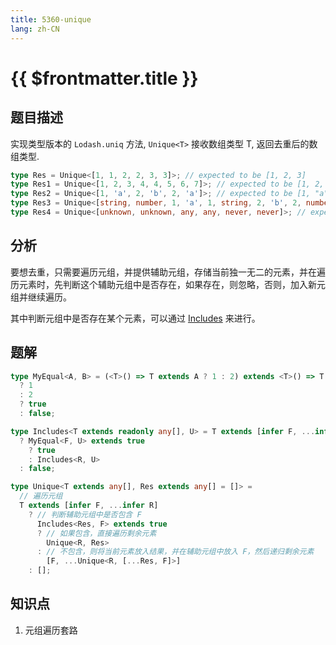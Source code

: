 ```yaml
---
title: 5360-unique
lang: zh-CN
---
```


# {{ $frontmatter.title }}

## 题目描述

实现类型版本的 `Lodash.uniq` 方法, `Unique<T>` 接收数组类型 T, 返回去重后的数组类型.

```ts
type Res = Unique<[1, 1, 2, 2, 3, 3]>; // expected to be [1, 2, 3]
type Res1 = Unique<[1, 2, 3, 4, 4, 5, 6, 7]>; // expected to be [1, 2, 3, 4, 5, 6, 7]
type Res2 = Unique<[1, 'a', 2, 'b', 2, 'a']>; // expected to be [1, "a", 2, "b"]
type Res3 = Unique<[string, number, 1, 'a', 1, string, 2, 'b', 2, number]>; // expected to be [string, number, 1, "a", 2, "b"]
type Res4 = Unique<[unknown, unknown, any, any, never, never]>; // expected to be [unknown, any, never]
```

## 分析

要想去重，只需要遍历元组，并提供辅助元组，存储当前独一无二的元素，并在遍历元素时，先判断这个辅助元组中是否存在，如果存在，则忽略，否则，加入新元组并继续遍历。

其中判断元组中是否存在某个元素，可以通过 [Includes](/easy/898-实现Includes.md) 来进行。

## 题解

```ts
type MyEqual<A, B> = (<T>() => T extends A ? 1 : 2) extends <T>() => T extends B
  ? 1
  : 2
  ? true
  : false;

type Includes<T extends readonly any[], U> = T extends [infer F, ...infer R]
  ? MyEqual<F, U> extends true
    ? true
    : Includes<R, U>
  : false;

type Unique<T extends any[], Res extends any[] = []> =
  // 遍历元组
  T extends [infer F, ...infer R]
    ? // 判断辅助元组中是否包含 F
      Includes<Res, F> extends true
      ? // 如果包含，直接遍历剩余元素
        Unique<R, Res>
      : // 不包含，则将当前元素放入结果，并在辅助元组中放入 F，然后递归剩余元素
        [F, ...Unique<R, [...Res, F]>]
    : [];
```

## 知识点

1. 元组遍历套路
